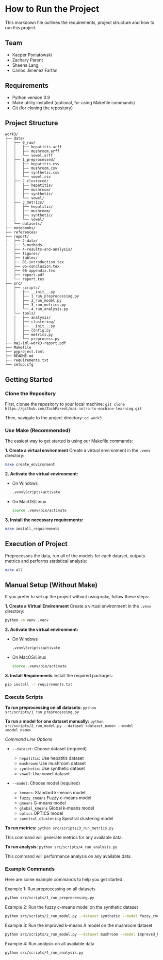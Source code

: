 # How to Run the Project

This markdown file outlines the requirements, project structure and how to run this project.

## Team

- Kacper Poniatowski
- Zachary Parent
- Sheena Lang
- Carlos Jiménez Farfán

## Requirements

- Python version 3.9
- Make utility installed (optional, for using Makefile commands)
- Git (for cloning the repository)

## Project Structure

```
work3/
├── data/
|   ├── 0_raw/
│   │   ├── hepatitis.arff
│   │   ├── mushroom.arff
│   │   └── vowel.arff
|   ├── 1_preprocessed/
│   │   ├── hepatitis.csv
│   │   ├── mushroom.csv
│   │   ├── synthetic.csv
│   │   └── vowel.csv
│   ├── 2_clustered/
│   │   ├── hepatitis/
│   │   ├── mushroom/
│   │   ├── synthetic/
│   │   └── vowel/
│   ├── 3_metrics/
│   │   ├── hepatitis/
│   │   ├── mushroom/
│   │   ├── synthetic/
│   │   └── vowel/
│   └── datasets/
├── notebooks/
├── references/
├── report/
|   ├── 2-data/
|   ├── 3-methods
|   ├── 4-results-and-analysis/
│   ├── figures/
│   ├── tables/
│   ├── 01-introduction.tex
│   ├── 05-conclusion.tex
│   ├── 06-appendix.tex
│   ├── report.pdf
│   └── report.tex
├── src/
│   ├── scripts/
│   │   ├── __init__.py
│   │   ├── 1_run_preprocessing.py
│   │   ├── 2_run_model.py
│   │   ├── 3_run_metrics.py
│   │   └── 4_run_analysis.py
│   └── tools/
│   │   ├── analysis/
│   │   ├── clustering/
│   │   ├── __init__.py
│   │   ├── config.py
│   │   ├── metrics.py
│   │   └── preprocess.py
├── mai-iml-work3-report.pdf
├── Makefile
├── pyproject.toml
├── README.md
├── requirements.txt
└── setup.cfg
```

## Getting Started
### Clone the Repository
First, clonse the repository to your local machine:
`git clone https://github.com/ZachParent/mai-intro-to-machine-learning.git`

Then, navigate to the project directory:
`cd work3`

### Use Make (Recommended)

The easiest way to get started is using our Makefile commands:

**1. Create a virtual environment**
Create a virtual environment in the `.venv` directory:
```bash
make create_environment
```

**2. Activate the virtual environment:**
- On Windows
    ```bash
    .venv\Scripts\activate
    ```

- On MacOS/Linux
    ```bash
    source .venv/bin/activate
    ```

**3. Install the necessary requirements:**
```bash
make install_requirements
```

## Execution of Project

Preprocesses the data, run all of the models for each dataset, outputs metrics and performs statistical analysis:
```bash
make all
```

## Manual Setup (Without Make)
If you prefer to set up the project without using `make`, follow these steps:

**1. Create a Virtual Environment**
Create a virtual environment in the `.venv` directory:
```bash
python -m venv .venv
```

**2. Activate the virtual environment:**
- On Windows
    ```bash
    .venv\Scripts\activate
    ```

- On MacOS/Linux
    ```bash
    source .venv/bin/activate
    ```

**3. Install Requirements**
Install the required packages:
```bash
pip install -r requirements.txt
```

### Execute Scripts

**To run preprocessing on all datasets:**
`python src/scripts/1_run_preprocessing.py`

**To run a model for one dataset manually:**
`python src/scripts/2_run_model.py --dataset <dataset_name> --model <model_name>`

*Command Line Options*

- `--dataset`: Choose dataset (required)
  - `hepatitis`: Use hepatitis dataset
  - `mushroom`: Use mushroom dataset
  - `synthetic`: Use synthetic dataset
  - `vowel`: Use vowel dataset

- `--model`: Choose model (required)
  - `kmeans`: Standard k-means model
  - `fuzzy_cmeans` Fuzzy c-means model
  - `gmeans` G-means model
  - `global_kmeans` Global k-means model
  - `optics` OPTICS model
  - `spectral_clustering` Spectral clustering model

**To run metrics:**
`python src/scripts/3_run_metrics.py`

This command will generate metrics for any available data.

**To run analysis:**
`python src/scripts/4_run_analysis.py`

This command will performance analysis on any available data.

### Example Commands
Here are some example commands to help you get started.

Example 1: Run preprocessing on all datasets
```bash
python src/scripts/1_run_preprocessing.py
```

Example 2: Run the fuzzy c-means model on the synthetic dataset
```bash
python src/scripts/2_run_model.py --dataset synthetic --model fuzzy_cmeans
```

Example 3: Run the improved k-means A model on the mushroom dataset
```bash
python src/scripts/2_run_model.py --dataset mushroom --model improved_kmeansA
```

Example 4: Run analysis on all available data
```bash
python src/scripts/4_run_analysis.py
```
